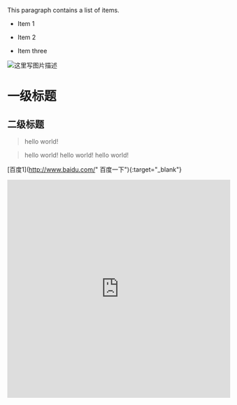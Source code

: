 This paragraph contains a list of items.

* Item 1

* Item 2

* Item three

![这里写图片描述](https://t12.baidu.com/it/u=3597000875,4019511578&fm=76)

一级标题
======================
二级标题
---------------------
> hello world!


> hello world!
> hello world!
> hello world!

[百度1](http://www.baidu.com/" 百度一下"){:target="_blank"}

<iframe height=498 width=510 src='http://player.youku.com/embed/XMjgzNzM0NTYxNg==' frameborder=0 'allowfullscreen'></iframe>